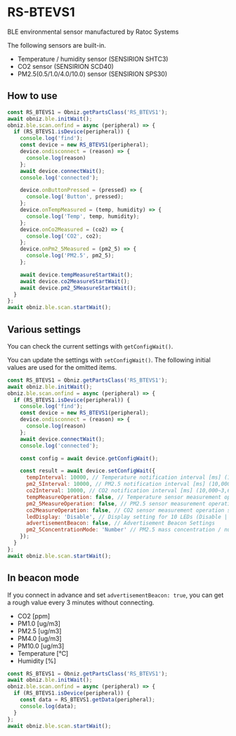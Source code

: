 # RS-BTEVS1

BLE environmental sensor manufactured by Ratoc Systems

The following sensors are built-in.

- Temperature / humidity sensor (SENSIRION SHTC3)
- CO2 sensor (SENSIRION SCD40)
- PM2.5(0.5/1.0/4.0/10.0) sensor (SENSIRION SPS30)

## How to use

```javascript
const RS_BTEVS1 = Obniz.getPartsClass('RS_BTEVS1');
await obniz.ble.initWait();
obniz.ble.scan.onfind = async (peripheral) => {
  if (RS_BTEVS1.isDevice(peripheral)) {
    console.log('find');
    const device = new RS_BTEVS1(peripheral);
    device.ondisconnect = (reason) => {
      console.log(reason)
    };
    await device.connectWait();
    console.log('connected');

    device.onButtonPressed = (pressed) => {
      console.log('Button', pressed);
    };
    device.onTempMeasured = (temp, humidity) => {
      console.log('Temp', temp, humidity);
    };
    device.onCo2Measured = (co2) => {
      console.log('CO2', co2);
    };
    device.onPm2_5Measured = (pm2_5) => {
      console.log('PM2.5', pm2_5);
    };

    await device.tempMeasureStartWait();
    await device.co2MeasureStartWait();
    await device.pm2_5MeasureStartWait();
  }
};
await obniz.ble.scan.startWait();
```

## Various settings

You can check the current settings with `getConfigWait()`.

You can update the settings with `setConfigWait()`.
The following initial values are used for the omitted items.

```javascript
const RS_BTEVS1 = Obniz.getPartsClass('RS_BTEVS1');
await obniz.ble.initWait();
obniz.ble.scan.onfind = async (peripheral) => {
  if (RS_BTEVS1.isDevice(peripheral)) {
    console.log('find');
    const device = new RS_BTEVS1(peripheral);
    device.ondisconnect = (reason) => {
      console.log(reason)
    };
    await device.connectWait();
    console.log('connected');

    const config = await device.getConfigWait();

    const result = await device.setConfigWait({
      tempInterval: 10000, // Temperature notification interval [ms] (10,000~3,600,000)
      pm2_5Interval: 10000, // PM2.5 notification interval [ms] (10,000~3,600,000)
      co2Interval: 10000, // CO2 notification interval [ms] (10,000~3,600,000)
      tempMeasureOperation: false, // Temperature sensor measurement operation setting
      pm2_5MeasureOperation: false, // PM2.5 sensor measurement operation setting
      co2MeasureOperation: false, // CO2 sensor measurement operation setting
      ledDisplay: 'Disable', // Display setting for 10 LEDs (Disable | PM2.5 | CO2)
      advertisementBeacon: false, // Advertisement Beacon Settings
      pm2_5ConcentrationMode: 'Number' // PM2.5 mass concentration / number concentration mode setting (Mass | Number)
    });
  }
};
await obniz.ble.scan.startWait();
```

## In beacon mode

If you connect in advance and set `advertisementBeacon: true`, you can get a rough value every 3 minutes without connecting.

- CO2 [ppm]
- PM1.0 [ug/m3]
- PM2.5 [ug/m3]
- PM4.0 [ug/m3]
- PM10.0 [ug/m3]
- Temperature [℃]
- Humidity [%]

```javascript
const RS_BTEVS1 = Obniz.getPartsClass('RS_BTEVS1');
await obniz.ble.initWait();
obniz.ble.scan.onfind = async (peripheral) => {
  if (RS_BTEVS1.isDevice(peripheral)) {
    const data = RS_BTEVS1.getData(peripheral);
    console.log(data);
  }
};
await obniz.ble.scan.startWait();
```
